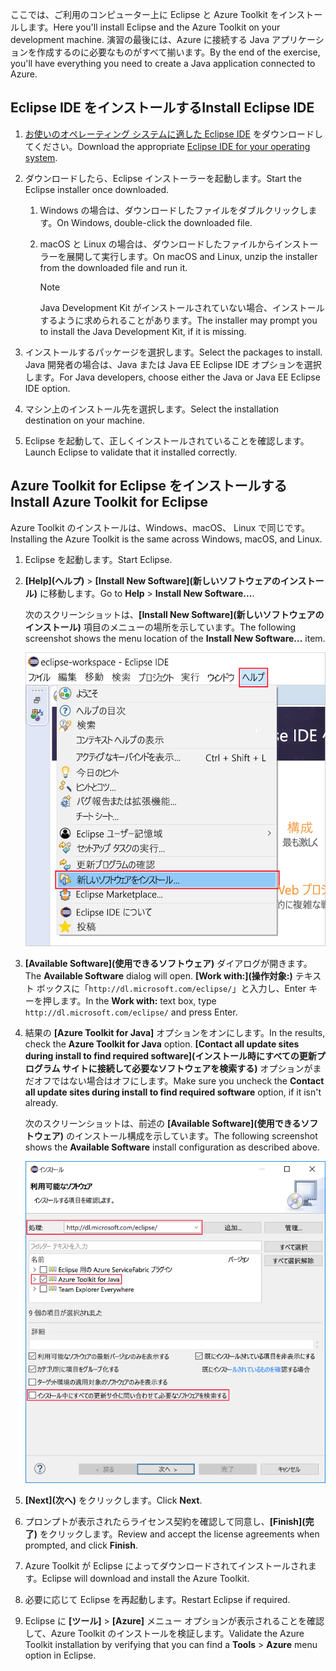<span data-ttu-id="93fbc-101">ここでは、ご利用のコンピューター上に Eclipse と Azure Toolkit をインストールします。</span><span class="sxs-lookup"><span data-stu-id="93fbc-101">Here you'll install Eclipse and the Azure Toolkit on your development machine.</span></span> <span data-ttu-id="93fbc-102">演習の最後には、Azure に接続する Java アプリケーションを作成するのに必要なものがすべて揃います。</span><span class="sxs-lookup"><span data-stu-id="93fbc-102">By the end of the exercise, you'll have everything you need to create a Java application connected to Azure.</span></span>

## <a name="install-eclipse-ide"></a><span data-ttu-id="93fbc-103">Eclipse IDE をインストールする</span><span class="sxs-lookup"><span data-stu-id="93fbc-103">Install Eclipse IDE</span></span>

1. <span data-ttu-id="93fbc-104">[お使いのオペレーティング システムに適した Eclipse IDE](https://www.eclipse.org/downloads/packages/installer) をダウンロードしてください。</span><span class="sxs-lookup"><span data-stu-id="93fbc-104">Download the appropriate [Eclipse IDE for your operating system](https://www.eclipse.org/downloads/packages/installer).</span></span>

1. <span data-ttu-id="93fbc-105">ダウンロードしたら、Eclipse インストーラーを起動します。</span><span class="sxs-lookup"><span data-stu-id="93fbc-105">Start the Eclipse installer once downloaded.</span></span>

    1. <span data-ttu-id="93fbc-106">Windows の場合は、ダウンロードしたファイルをダブルクリックします。</span><span class="sxs-lookup"><span data-stu-id="93fbc-106">On Windows, double-click the downloaded file.</span></span>

    1. <span data-ttu-id="93fbc-107">macOS と Linux の場合は、ダウンロードしたファイルからインストーラーを展開して実行します。</span><span class="sxs-lookup"><span data-stu-id="93fbc-107">On macOS and Linux, unzip the installer from the downloaded file and run it.</span></span>

        > [!NOTE]
        > <span data-ttu-id="93fbc-108">Java Development Kit がインストールされていない場合、インストールするように求められることがあります。</span><span class="sxs-lookup"><span data-stu-id="93fbc-108">The installer may prompt you to install the Java Development Kit, if it is missing.</span></span>

1. <span data-ttu-id="93fbc-109">インストールするパッケージを選択します。</span><span class="sxs-lookup"><span data-stu-id="93fbc-109">Select the packages to install.</span></span> <span data-ttu-id="93fbc-110">Java 開発者の場合は、Java または Java EE Eclipse IDE オプションを選択します。</span><span class="sxs-lookup"><span data-stu-id="93fbc-110">For Java developers, choose either the Java or Java EE Eclipse IDE option.</span></span>

1. <span data-ttu-id="93fbc-111">マシン上のインストール先を選択します。</span><span class="sxs-lookup"><span data-stu-id="93fbc-111">Select the installation destination on your machine.</span></span>

1. <span data-ttu-id="93fbc-112">Eclipse を起動して、正しくインストールされていることを確認します。</span><span class="sxs-lookup"><span data-stu-id="93fbc-112">Launch Eclipse to validate that it installed correctly.</span></span>

## <a name="install-azure-toolkit-for-eclipse"></a><span data-ttu-id="93fbc-113">Azure Toolkit for Eclipse をインストールする</span><span class="sxs-lookup"><span data-stu-id="93fbc-113">Install Azure Toolkit for Eclipse</span></span>

<span data-ttu-id="93fbc-114">Azure Toolkit のインストールは、Windows、macOS、 Linux で同じです。</span><span class="sxs-lookup"><span data-stu-id="93fbc-114">Installing the Azure Toolkit is the same across Windows, macOS, and Linux.</span></span>

1. <span data-ttu-id="93fbc-115">Eclipse を起動します。</span><span class="sxs-lookup"><span data-stu-id="93fbc-115">Start Eclipse.</span></span>

1. <span data-ttu-id="93fbc-116">**[Help]\(ヘルプ\)** > **[Install New Software]\(新しいソフトウェアのインストール\)** に移動します。</span><span class="sxs-lookup"><span data-stu-id="93fbc-116">Go to **Help** > **Install New Software...**.</span></span>

    <span data-ttu-id="93fbc-117">次のスクリーンショットは、**[Install New Software]\(新しいソフトウェアのインストール\)** 項目のメニューの場所を示しています。</span><span class="sxs-lookup"><span data-stu-id="93fbc-117">The following screenshot shows the menu location of the **Install New Software...** item.</span></span>

    ![Eclipse の [Help]\(ヘルプ\) メニュー内で強調表示されている [Install New Software]\(新しいソフトウェアのインストール\) オプションのスクリーンショット](../media/7-eclipse-install-new-software.png)

1. <span data-ttu-id="93fbc-119">**[Available Software]\(使用できるソフトウェア\)** ダイアログが開きます。</span><span class="sxs-lookup"><span data-stu-id="93fbc-119">The **Available Software** dialog will open.</span></span> <span data-ttu-id="93fbc-120">**[Work with:]\(操作対象:\)** テキスト ボックスに「`http://dl.microsoft.com/eclipse/`」と入力し、Enter キーを押します。</span><span class="sxs-lookup"><span data-stu-id="93fbc-120">In the **Work with:** text box, type `http://dl.microsoft.com/eclipse/` and press Enter.</span></span>

1. <span data-ttu-id="93fbc-121">結果の **[Azure Toolkit for Java]** オプションをオンにします。</span><span class="sxs-lookup"><span data-stu-id="93fbc-121">In the results, check the **Azure Toolkit for Java** option.</span></span> <span data-ttu-id="93fbc-122">**[Contact all update sites during install to find required software]\(インストール時にすべての更新プログラム サイトに接続して必要なソフトウェアを検索する\)** オプションがまだオフではない場合はオフにします。</span><span class="sxs-lookup"><span data-stu-id="93fbc-122">Make sure you uncheck the **Contact all update sites during install to find required software** option, if it isn't already.</span></span>

    <span data-ttu-id="93fbc-123">次のスクリーンショットは、前述の **[Available Software]\(使用できるソフトウェア\)** のインストール構成を示しています。</span><span class="sxs-lookup"><span data-stu-id="93fbc-123">The following screenshot shows the **Available Software** install configuration as described above.</span></span>

    ![Eclipse の [Available Software]\(使用できるソフトウェア\) ウィンドウのスクリーンショット。Azure Toolkit for Java を検索してインストールするために必要な構成が強調表示されています。](../media/7-eclipse-download-azure-toolkit-for-java.png)

1. <span data-ttu-id="93fbc-125">**[Next]\(次へ\)** をクリックします。</span><span class="sxs-lookup"><span data-stu-id="93fbc-125">Click **Next**.</span></span>

1. <span data-ttu-id="93fbc-126">プロンプトが表示されたらライセンス契約を確認して同意し、**[Finish]\(完了\)** をクリックします。</span><span class="sxs-lookup"><span data-stu-id="93fbc-126">Review and accept the license agreements when prompted, and click **Finish**.</span></span>

1. <span data-ttu-id="93fbc-127">Azure Toolkit が Eclipse によってダウンロードされてインストールされます。</span><span class="sxs-lookup"><span data-stu-id="93fbc-127">Eclipse will download and install the Azure Toolkit.</span></span>

1. <span data-ttu-id="93fbc-128">必要に応じて Eclipse を再起動します。</span><span class="sxs-lookup"><span data-stu-id="93fbc-128">Restart Eclipse if required.</span></span>

1. <span data-ttu-id="93fbc-129">Eclipse に **[ツール]** > **[Azure]** メニュー オプションが表示されることを確認して、Azure Toolkit のインストールを検証します。</span><span class="sxs-lookup"><span data-stu-id="93fbc-129">Validate the Azure Toolkit installation by verifying that you can find a **Tools** > **Azure** menu option in Eclipse.</span></span>
